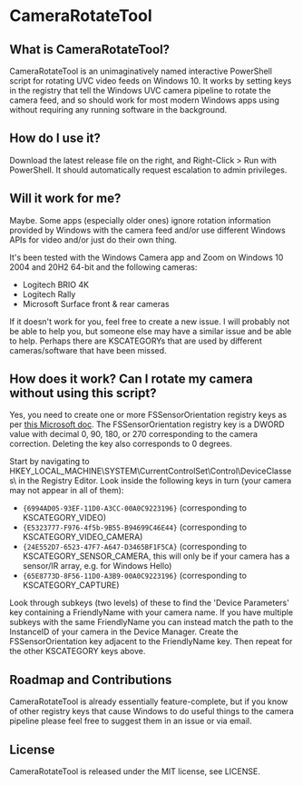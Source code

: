 # CameraRotateTool

## What is CameraRotateTool?
CameraRotateTool is an unimaginatively named interactive PowerShell script for rotating UVC video feeds on Windows 10. It works by setting keys in the registry that tell the Windows UVC camera pipeline to rotate the camera feed, and so should work for most modern Windows apps using without requiring any running software in the background.

## How do I use it?
Download the latest release file on the right, and Right-Click > Run with PowerShell. It should automatically request escalation to admin privileges.

## Will it work for me?
Maybe. Some apps (especially older ones) ignore rotation information provided by Windows with the camera feed and/or use different Windows APIs for video and/or just do their own thing.

It's been tested with the Windows Camera app and Zoom on Windows 10 2004 and 20H2 64-bit and the following cameras:
- Logitech BRIO 4K
- Logitech Rally
- Microsoft Surface front & rear cameras

If it doesn't work for you, feel free to create a new issue. I will probably not be able to help you, but someone else may have a similar issue and be able to help. Perhaps there are KSCATEGORYs that are used by different cameras/software that have been missed.

## How does it work? Can I rotate my camera without using this script?
Yes, you need to create one or more FSSensorOrientation registry keys as per [this Microsoft doc](https://docs.microsoft.com/en-us/windows-hardware/drivers/stream/camera-device-orientation). The FSSensorOrientation registry key is a DWORD value with decimal 0, 90, 180, or 270 corresponding to the camera correction. Deleting the key also corresponds to 0 degrees.

Start by navigating to HKEY_LOCAL_MACHINE\SYSTEM\CurrentControlSet\Control\DeviceClasses\ in the Registry Editor. Look inside the following keys in turn (your camera may not appear in all of them):
- `{6994AD05-93EF-11D0-A3CC-00A0C9223196}` (corresponding to KSCATEGORY_VIDEO)
- `{E5323777-F976-4f5b-9B55-B94699C46E44}` (corresponding to KSCATEGORY_VIDEO_CAMERA)
- `{24E552D7-6523-47F7-A647-D3465BF1F5CA}` (corresponding to KSCATEGORY_SENSOR_CAMERA, this will only be if your camera has a sensor/IR array, e.g. for Windows Hello)
- `{65E8773D-8F56-11D0-A3B9-00A0C9223196}` (corresponding to KSCATEGORY_CAPTURE)      

Look through subkeys (two levels) of these to find the 'Device Parameters' key containing a FriendlyName with your camera name. If you have multiple subkeys with the same FriendlyName you can instead match the path to the InstanceID of your camera in the Device Manager. Create the FSSensorOrientation key adjacent to the FriendlyName key. Then repeat for the other KSCATEGORY keys above.

## Roadmap and Contributions
CameraRotateTool is already essentially feature-complete, but if you know of other registry keys that cause Windows to do useful things to the camera pipeline please feel free to suggest them in an issue or via email.

## License
CameraRotateTool is released under the MIT license, see LICENSE.
